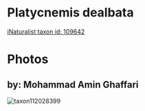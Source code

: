 
Platycnemis dealbata
====================
  
[iNaturalist taxon id: 109642](https://www.inaturalist.org/taxa/109642)
# Photos

## by: Mohammad Amin Ghaffari
  
![taxon112028399](https://inaturalist-open-data.s3.amazonaws.com/photos/120048494/medium.jpeg)